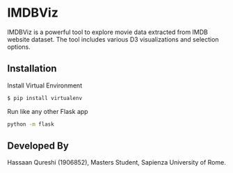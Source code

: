 # IMDBViz

IMDBViz is a powerful tool to explore movie data extracted from IMDB website dataset. The tool includes various D3 visualizations and selection options.

## Installation

Install Virtual Environment
```bash
$ pip install virtualenv
```
Run like any other Flask app
```bash
python -m flask
```



## Developed By

Hassaan Qureshi (1906852), Masters Student, Sapienza University of Rome.

